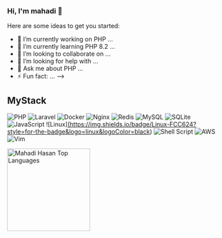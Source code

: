 ### Hi, I'm mahadi 👋

Here are some ideas to get you started:

- 🔭 I’m currently working on PHP ...
- 🌱 I’m currently learning PHP 8.2 ...
- 👯 I’m looking to collaborate on ...
- 🤔 I’m looking for help with ...
- 💬 Ask me about PHP ...
- ⚡ Fun fact: ...
-->

## MyStack
![PHP](https://img.shields.io/badge/php-%23777BB4.svg?style=for-the-badge&logo=php&logoColor=white)
![Laravel](https://img.shields.io/badge/laravel-%23FF2D20.svg?style=for-the-badge&logo=laravel&logoColor=white)
![Docker](https://img.shields.io/badge/docker-%230db7ed.svg?style=for-the-badge&logo=docker&logoColor=white)
![Nginx](https://img.shields.io/badge/nginx-%23009639.svg?style=for-the-badge&logo=nginx&logoColor=white)
![Redis](https://img.shields.io/badge/redis-%23DD0031.svg?style=for-the-badge&logo=redis&logoColor=white)
![MySQL](https://img.shields.io/badge/mysql-%2300f.svg?style=for-the-badge&logo=mysql&logoColor=white)
![SQLite](https://img.shields.io/badge/sqlite-%2307405e.svg?style=for-the-badge&logo=sqlite&logoColor=white)
![JavaScript](https://img.shields.io/badge/javascript-%23323330.svg?style=for-the-badge&logo=javascript&logoColor=%23F7DF1E)
![Linux]<a href="https://github.com/mahadi0406">(https://img.shields.io/badge/Linux-FCC624?style=for-the-badge&logo=linux&logoColor=black)</a>
![Shell Script](https://img.shields.io/badge/shell_script-%23121011.svg?style=for-the-badge&logo=gnu-bash&logoColor=white)
![AWS](https://img.shields.io/badge/AWS-%23FF9900.svg?style=for-the-badge&logo=amazon-aws&logoColor=white)
![Vim](https://img.shields.io/badge/VIM-%2311AB00.svg?style=for-the-badge&logo=vim&logoColor=white)

<!-- ![GitHub stats](https://github-readme-stats.vercel.app/api?username=mahadi0406&show_icons=true&theme=vision-friendly-dark) -->

<a href="https://github.com/mahadi0406">
 <img alt="Mahadi Hasan Top Languages" src="https://github-readme-stats.vercel.app/api/top-langs/?username=mahadi0406&langs_count=8&layout=compact&theme=react&hide_border=true&bg_color=1F222E&title_color=F8D866&icon_color=F8D866&hide=Jupyter%20Notebook" height="192px">

